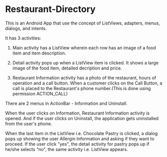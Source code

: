 # Restaurant-Directory

This is an Android App that use the concept of ListViews, adapters, menus, dialogs, and intents.

It has 3 activities:

1) Main activity has a ListView wherein each row has an image of a food item and item description.

2) Detail activity pops up when a ListView item is clicked. It shows a large image of the food item, detailed decription and price.

3) Restaurant Information activity has a photo of the restaurant, hours of operation and a call button. When a customer clicks on the Call Button, a call is placed to the Restaurant's phone number.(This is done using permission ACTION_CALL)

There are 2 menus in ActionBar - Information and Uninstall.

When the user clicks on Information, Restaurant Information activity is opened. And if the user clicks on Uninstall, the application gets uninstalled from the user's phone.

When the last item in the ListView i.e. Chocolate Pastry is clicked, a dialog pops up showing the user Allergin Information and asking if they want to proceed. If the user click "yes", the detail activity for pastry pops up if he/she selects "no", the same activity i.e. ListView appears.
